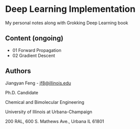 # Deep Learning Implementation

My personal notes along with Grokking Deep Learning book

## Content (ongoing)
* 01 Forward Propagation
* 02 Gradient Descent

## Authors

Jiangyan Feng - jf8@illinois.edu

Ph.D. Candidate

Chemical and Bimolecular Engineering

University of Illinois at Urbana-Champaign

200 RAL, 600 S. Mathews Ave., Urbana IL 61801




